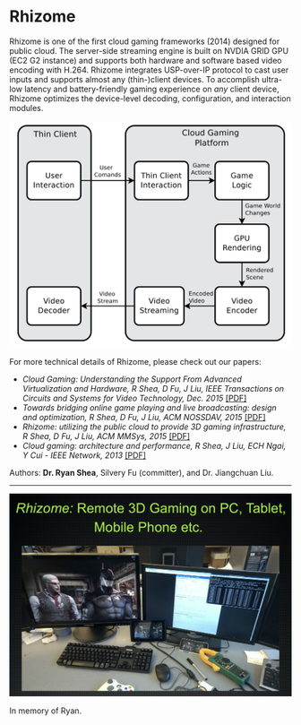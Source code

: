 # Rhizome

Rhizome is one of the first cloud gaming frameworks (2014) designed for public cloud. The server-side streaming engine is built on NVDIA GRID GPU (EC2 G2 instance) and supports both hardware and software based video encoding with H.264. Rhizome integrates USP-over-IP protocol to cast user inputs and supports almost any (thin-)client devices. To accomplish ultra-low latency and battery-friendly gaming experience on _any_ client device, Rhizome optimizes the device-level decoding, configuration, and interaction modules. 

![rhizome](doc/rhizome.png)

For more technical details of Rhizome, please check out our papers:

* _Cloud Gaming: Understanding the Support From Advanced Virtualization and Hardware, R Shea, D Fu, J Liu, IEEE Transactions on Circuits and Systems for Video Technology, Dec. 2015_ [[PDF]](http://ieeexplore.ieee.org/document/7137668/)
* _Towards bridging online game playing and live broadcasting: design and optimization, R Shea, D Fu, J Liu, ACM NOSSDAV, 2015_ [[PDF]](http://dl.acm.org/citation.cfm?id=2736089)
* _Rhizome: utilizing the public cloud to provide 3D gaming infrastructure, R Shea, D Fu, J Liu, ACM MMSys, 2015_ [[PDF]](https://dl.acm.org/doi/abs/10.1145/2713168.2713190)
* _Cloud gaming: architecture and performance, R Shea, J Liu, ECH Ngai, Y Cui - IEEE Network, 2013_ [[PDF]](https://dl.acm.org/doi/abs/10.1145/2713168.2713190)

Authors: **Dr. Ryan Shea**, Silvery Fu (committer), and Dr. Jiangchuan Liu.

----

![rhizome](doc/rhizome-on.png)

In memory of Ryan.

